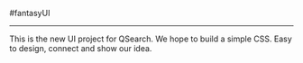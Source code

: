 #fantasyUI

-------------------------------------

This is the new UI project for QSearch.
We hope to build a simple CSS.
Easy to design, connect and show our idea.


